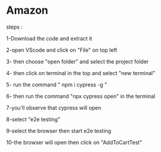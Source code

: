 # Amazon
steps :

1-Download the code and extract it

2-open VScode and click on "File" on top left

3- then choose "open folder" and select the project folder

4- then click on terminal in the top and select "new terminal"

5- run the command " npm i cypress -g "

6- then run the command "npx cypress open" in the terminal

7-you'll observe that cypress will open

8-select "e2e testing"

9-select the browser then start e2e testing

10-the browser will open then click on "AddToCartTest"
